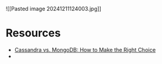 ![[Pasted image 20241211124003.jpg]]

# Resources

- [Cassandra vs. MongoDB: How to Make the Right Choice](https://jelvix.com/blog/cassandra-vs-mongodb)
- 